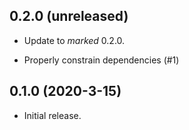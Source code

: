## 0.2.0 (unreleased)
* Update to _marked_ 0.2.0.

* Properly constrain dependencies (#1)

## 0.1.0 (2020-3-15)
* Initial release.
